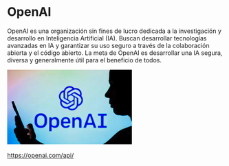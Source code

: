 
# OpenAI

OpenAI es una organización sin fines de lucro dedicada a la investigación y desarrollo en Inteligencia Artificial (IA). Buscan desarrollar tecnologías avanzadas en IA y garantizar su uso seguro a través de la colaboración abierta y el código abierto. La meta de OpenAI es desarrollar una IA segura, diversa y generalmente útil para el beneficio de todos.

![](img/2022-12-20-20-16-10.png)

https://openai.com/api/


